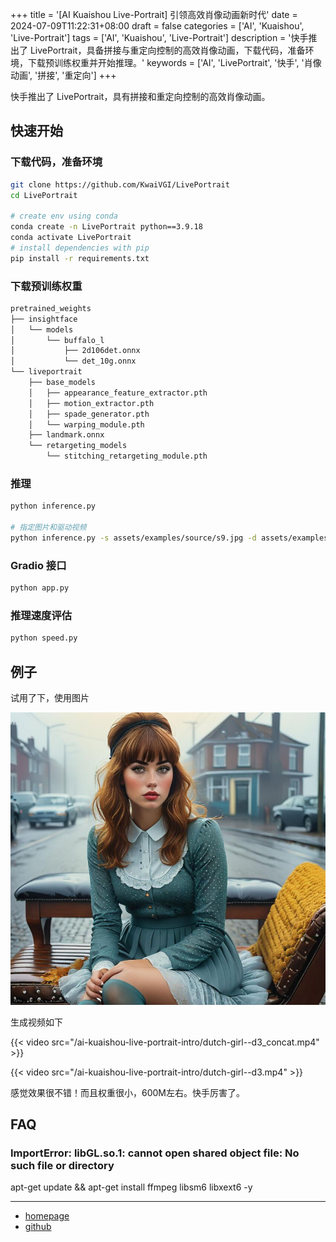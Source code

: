 +++
title = '[AI Kuaishou Live-Portrait] 引领高效肖像动画新时代'
date = 2024-07-09T11:22:31+08:00
draft = false
categories = ['AI', 'Kuaishou', 'Live-Portrait']
tags = ['AI', 'Kuaishou', 'Live-Portrait']
description = '快手推出了 LivePortrait，具备拼接与重定向控制的高效肖像动画，下载代码，准备环境，下载预训练权重并开始推理。'
keywords = ['AI', 'LivePortrait', '快手', '肖像动画', '拼接', '重定向']
+++

快手推出了 LivePortrait，具有拼接和重定向控制的高效肖像动画。

## 快速开始

### 下载代码，准备环境

```bash
git clone https://github.com/KwaiVGI/LivePortrait
cd LivePortrait

# create env using conda
conda create -n LivePortrait python==3.9.18
conda activate LivePortrait
# install dependencies with pip
pip install -r requirements.txt
```

### 下载预训练权重

```bash
pretrained_weights
├── insightface
│   └── models
│       └── buffalo_l
│           ├── 2d106det.onnx
│           └── det_10g.onnx
└── liveportrait
    ├── base_models
    │   ├── appearance_feature_extractor.pth
    │   ├── motion_extractor.pth
    │   ├── spade_generator.pth
    │   └── warping_module.pth
    ├── landmark.onnx
    └── retargeting_models
        └── stitching_retargeting_module.pth
```

### 推理

```bash
python inference.py

# 指定图片和驱动视频
python inference.py -s assets/examples/source/s9.jpg -d assets/examples/driving/d0.mp4
```

### Gradio 接口

```bash
python app.py
```

### 推理速度评估

```bash
python speed.py
```

## 例子

试用了下，使用图片

![dutch-girl](dutch-girl.jpg)

生成视频如下

{{< video src="/ai-kuaishou-live-portrait-intro/dutch-girl--d3_concat.mp4" >}}

{{< video src="/ai-kuaishou-live-portrait-intro/dutch-girl--d3.mp4" >}}

感觉效果很不错！而且权重很小，600M左右。快手厉害了。

## FAQ

### ImportError: libGL.so.1: cannot open shared object file: No such file or directory
apt-get update && apt-get install ffmpeg libsm6 libxext6  -y

---

- [homepage](https://liveportrait.github.io/)
- [github](https://github.com/KwaiVGI/LivePortrait)
<!-- - [原文](...) -->
<!-- - [original](...) -->
<!-- - [AI 博客 - 从零开始学AI](...) -->
<!-- - [AI Blog - Learn AI from scratch](...) -->
<!-- - [公众号 - 从零开始学AI](...) -->
<!-- - [CSDN - 从零开始学AI](...) -->
<!-- - [掘金 - 从零开始学AI](...) -->
<!-- - [知乎 - 从零开始学AI](...) -->
<!-- - [阿里云 - 从零开始学AI](...) -->
<!-- - [腾讯云 - 从零开始学AI](...) -->
